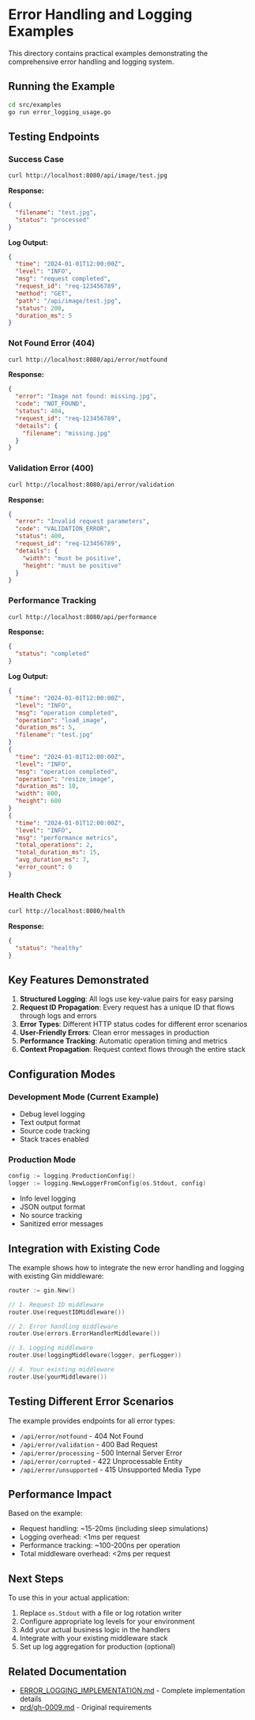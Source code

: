 # Error Handling and Logging Examples

This directory contains practical examples demonstrating the comprehensive error handling and logging system.

## Running the Example

```bash
cd src/examples
go run error_logging_usage.go
```

## Testing Endpoints

### Success Case
```bash
curl http://localhost:8080/api/image/test.jpg
```

**Response:**
```json
{
  "filename": "test.jpg",
  "status": "processed"
}
```

**Log Output:**
```json
{
  "time": "2024-01-01T12:00:00Z",
  "level": "INFO",
  "msg": "request completed",
  "request_id": "req-123456789",
  "method": "GET",
  "path": "/api/image/test.jpg",
  "status": 200,
  "duration_ms": 5
}
```

### Not Found Error (404)
```bash
curl http://localhost:8080/api/error/notfound
```

**Response:**
```json
{
  "error": "Image not found: missing.jpg",
  "code": "NOT_FOUND",
  "status": 404,
  "request_id": "req-123456789",
  "details": {
    "filename": "missing.jpg"
  }
}
```

### Validation Error (400)
```bash
curl http://localhost:8080/api/error/validation
```

**Response:**
```json
{
  "error": "Invalid request parameters",
  "code": "VALIDATION_ERROR",
  "status": 400,
  "request_id": "req-123456789",
  "details": {
    "width": "must be positive",
    "height": "must be positive"
  }
}
```

### Performance Tracking
```bash
curl http://localhost:8080/api/performance
```

**Response:**
```json
{
  "status": "completed"
}
```

**Log Output:**
```json
{
  "time": "2024-01-01T12:00:00Z",
  "level": "INFO",
  "msg": "operation completed",
  "operation": "load_image",
  "duration_ms": 5,
  "filename": "test.jpg"
}
{
  "time": "2024-01-01T12:00:00Z",
  "level": "INFO",
  "msg": "operation completed",
  "operation": "resize_image",
  "duration_ms": 10,
  "width": 800,
  "height": 600
}
{
  "time": "2024-01-01T12:00:00Z",
  "level": "INFO",
  "msg": "performance metrics",
  "total_operations": 2,
  "total_duration_ms": 15,
  "avg_duration_ms": 7,
  "error_count": 0
}
```

### Health Check
```bash
curl http://localhost:8080/health
```

**Response:**
```json
{
  "status": "healthy"
}
```

## Key Features Demonstrated

1. **Structured Logging**: All logs use key-value pairs for easy parsing
2. **Request ID Propagation**: Every request has a unique ID that flows through logs and errors
3. **Error Types**: Different HTTP status codes for different error scenarios
4. **User-Friendly Errors**: Clean error messages in production
5. **Performance Tracking**: Automatic operation timing and metrics
6. **Context Propagation**: Request context flows through the entire stack

## Configuration Modes

### Development Mode (Current Example)
- Debug level logging
- Text output format
- Source code tracking
- Stack traces enabled

### Production Mode
```go
config := logging.ProductionConfig()
logger := logging.NewLoggerFromConfig(os.Stdout, config)
```

- Info level logging
- JSON output format
- No source tracking
- Sanitized error messages

## Integration with Existing Code

The example shows how to integrate the new error handling and logging with existing Gin middleware:

```go
router := gin.New()

// 1. Request ID middleware
router.Use(requestIDMiddleware())

// 2. Error handling middleware
router.Use(errors.ErrorHandlerMiddleware())

// 3. Logging middleware
router.Use(loggingMiddleware(logger, perfLogger))

// 4. Your existing middleware
router.Use(yourMiddleware())
```

## Testing Different Error Scenarios

The example provides endpoints for all error types:

- `/api/error/notfound` - 404 Not Found
- `/api/error/validation` - 400 Bad Request
- `/api/error/processing` - 500 Internal Server Error
- `/api/error/corrupted` - 422 Unprocessable Entity
- `/api/error/unsupported` - 415 Unsupported Media Type

## Performance Impact

Based on the example:
- Request handling: ~15-20ms (including sleep simulations)
- Logging overhead: <1ms per request
- Performance tracking: ~100-200ns per operation
- Total middleware overhead: <2ms per request

## Next Steps

To use this in your actual application:

1. Replace `os.Stdout` with a file or log rotation writer
2. Configure appropriate log levels for your environment
3. Add your actual business logic in the handlers
4. Integrate with your existing middleware stack
5. Set up log aggregation for production (optional)

## Related Documentation

- [ERROR_LOGGING_IMPLEMENTATION.md](../../ERROR_LOGGING_IMPLEMENTATION.md) - Complete implementation details
- [prd/gh-0009.md](../../prd/gh-0009.md) - Original requirements
